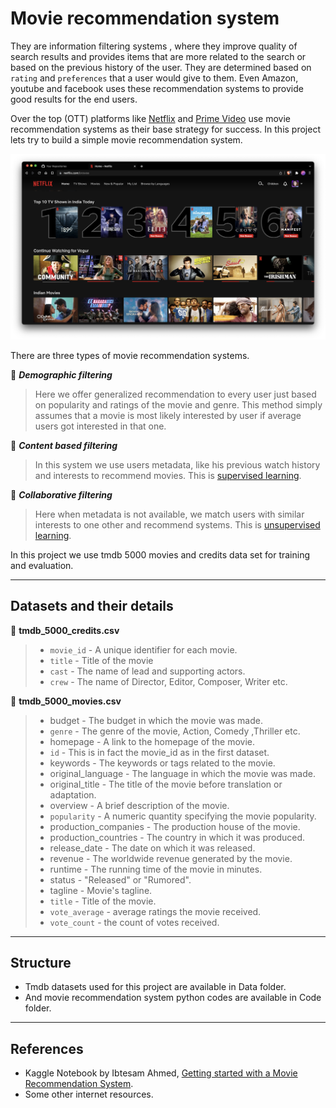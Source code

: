 # Movie recommendation system

They are information filtering systems , where they improve quality of search results and provides items that are more related to the search or based on the previous history of the user. They are determined based on `rating` and `preferences` that a user would give to them. Even Amazon, youtube and facebook uses these recommendation systems to provide good results for the end users.

Over the top (OTT) platforms like [Netflix](https://www.netflix.com/) and [Prime Video](https://www.primevideo.com/) use movie recommendation systems as their base strategy for success. In this project lets try to build a simple movie recommendation system.

![Netflix](Data/netflix.jpg)

There are three types of movie recommendation systems.

**📌** **_Demographic filtering_**

> Here we offer generalized recommendation to every user just based on popularity and ratings of the movie and genre. This method simply assumes that a movie is most likely interested by user if average users got interested in that one.

**📌** **_Content based filtering_**

> In this system we use users metadata, like his previous watch history and interests to recommend movies. This is [supervised learning](https://en.wikipedia.org/wiki/Supervised_learning).

**📌** **_Collaborative filtering_**

> Here when metadata is not available, we match users with similar interests to one other and recommend systems. This is [unsupervised learning](https://en.wikipedia.org/wiki/Unsupervised_learning).

In this project we use tmdb 5000 movies and credits data set for training and evaluation.

---

## Datasets and their details

**📘** **tmdb_5000_credits.csv**

> - `movie_id` - A unique identifier for each movie.
> - `title` - Title of the movie
> - `cast` - The name of lead and supporting actors.
> - `crew` - The name of Director, Editor, Composer, Writer etc.

**📘** **tmdb_5000_movies.csv**

> - budget - The budget in which the movie was made.
> - `genre` - The genre of the movie, Action, Comedy ,Thriller etc.
> - homepage - A link to the homepage of the movie.
> - `id` - This is in fact the movie_id as in the first dataset.
> - keywords - The keywords or tags related to the movie.
> - original_language - The language in which the movie was made.
> - original_title - The title of the movie before translation or adaptation.
> - overview - A brief description of the movie.
> - `popularity` - A numeric quantity specifying the movie popularity.
> - production_companies - The production house of the movie.
> - production_countries - The country in which it was produced.
> - release_date - The date on which it was released.
> - revenue - The worldwide revenue generated by the movie.
> - runtime - The running time of the movie in minutes.
> - status - "Released" or "Rumored".
> - tagline - Movie's tagline.
> - `title` - Title of the movie.
> - `vote_average` - average ratings the movie received.
> - `vote_count` - the count of votes received.

---

## Structure

- Tmdb datasets used for this project are available in Data folder.
- And movie recommendation system python codes are available in Code folder.

---

## References

- Kaggle Notebook by Ibtesam Ahmed, [Getting started with a Movie Recommendation System](https://www.kaggle.com/code/ibtesama/getting-started-with-a-movie-recommendation-system/notebook).
- Some other internet resources.
